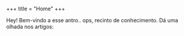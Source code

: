 +++
title = "Home"
+++


Hey! Bem-vindo a esse antro.. ops, recinto de conhecimento. Dá uma olhada nos artigos:

